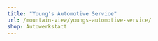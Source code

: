 ```yaml
---
title: "Young's Automotive Service"
url: /mountain-view/youngs-automotive-service/
shop: Autowerkstatt
---
```

